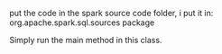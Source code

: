 put the code in the spark source code folder, i put it in:
org.apache.spark.sql.sources package 

Simply run the main method in this class.
